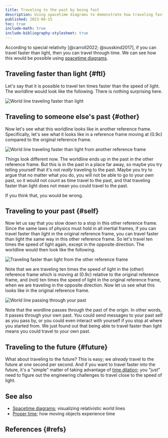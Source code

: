```yaml
---
title: Traveling to the past by being fast
description: Using spacetime diagrams to demonstrate how traveling faster than light would allow for time travel.
published: 2023-08-15
toc: true
include-math: true
include-bibliography-stylesheet: true
---
```


According to special relativity [@carroll2022; @susskind2017], if you can travel faster than light,
then you can travel through time.  We can see how this would be possible
using [spacetime diagrams](/article/physics/relativity/spacetime-diagrams).

## Traveling faster than light {#ftl}

Let's say that it is possible to travel ten times faster than the speed of light.
The worldline would look like the following.  There is nothing surprising here.

![World line traveling faster than light](/diagrams/article/relativity/superluminal/ftl.svg)

## Traveling to someone else's past {#other}

Now let's see what this worldline looks like in another reference frame.
Specifically, let's see what it looks like in a reference frame
moving at \(0.9c\) compared to the original reference frame.

![World line traveling faster than light from another reference frame](/diagrams/article/relativity/superluminal/ftl-other.svg)

Things look different now.  The worldline ends up in the past in the other reference frame.
But this is in the past in a place far away, so maybe you try telling yourself that
it's not _really_ traveling to the past.  Maybe you try to argue that no matter what you do,
you will not be able to go to your _own_ past, so it would not count as time travel to the past,
and that traveling faster than light does not mean you could travel to the past.

If you think that, you would be wrong.

## Traveling to your past {#self}

Now let us say that you slow down to a stop in this other reference frame.
Since the same laws of physics must hold in all inertial frames,
if you can travel faster than light in the original reference frame,
you can travel faster than light the same way in this other reference frame.
So let's travel ten times the speed of light again, except in the opposite direction.
The worldline would then look like the following.

![Traveling faster than light from the other reference frame](/diagrams/article/relativity/superluminal/ftl-again.svg)

Note that we are traveling ten times the speed of light in the \(other\) reference frame
which is moving at \(0.9c\) relative to the original reference frame,
and \(not\) ten times the speed of light in the original reference frame,
when we are traveling in the opposite direction.
Now let us see what this looks like in the original reference frame.

![World line passing through your past](/diagrams/article/relativity/superluminal/travel-past.svg)

Note that the wordline passes through the past of the origin.
In other words, it passes through your own past.
You could send messages to your past self as you pass by,
or you could even interact with yourself if you stop at where you started from.
We just found out that being able to travel faster than light means
you could travel to your own past.

## Traveling to the future {#future}

What about traveling to the future?
This is easy; we _already_ travel to the future at one second per second.
And if you want to travel faster into the future,
it's a "simple" matter of taking advantage
of [time dilation](/article/physics/relativity/spacetime-diagrams#time-dilation);
you "just" need to figure out the engineering challenges to travel close to the speed of light.

## See also

*   [Spacetime diagrams](/article/physics/relativity/spacetime-diagrams);
    visualizing relativistic world lines
*   [Proper time](/article/physics/relativity/proper-time/);
    how moving objects experience time

## References {#refs}
